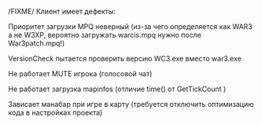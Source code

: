 /FIXME/
 Клиент имеет дефекты:
 
 Приоритет загрузки MPQ неверный (из-за чего определяется как WAR3 а не W3XP, вероятно загружать warcis.mpq нужно после War3patch.mpq!)
 
 VersionCheck пытается проверить версию WC3.exe вместо war3.exe
 
 Не работает MUTE игрока (голосовой чат)
 
 Не работает загрузка mapinfos (отличие time() от GetTickCount )
 
 Зависает манабар при игре в карту (требуется отключить оптимизацию кода в настройках проекта)